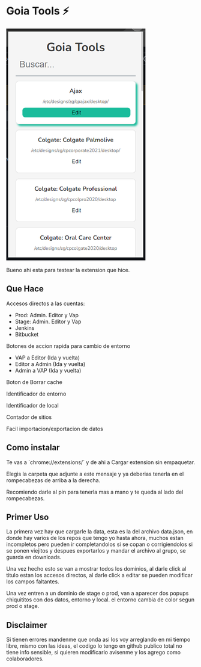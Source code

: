 # Goia Tools ⚡
![alt text](https://github.com/TiagoAltstadt/Goia-Tools/blob/master/assets/home.png?raw=true)

Bueno ahi esta para testear la extension que hice.

## Que Hace

Accesos directos a las cuentas:
- Prod: Admin. Editor y Vap
- Stage: Admin. Editor y Vap
- Jenkins
- Bitbucket

Botones de accion rapida para cambio de entorno
- VAP a Editor (Ida y vuelta)
- Editor a Admin (Ida y vuelta)
- Admin a VAP (Ida y vuelta)

Boton de Borrar cache 

Identificador de entorno

Identificador de local

Contador de sitios

Facil importacion/exportacion de datos


## Como instalar

Te vas a  ´chrome://extensions/´  y de ahi a Cargar extension sin empaquetar.

Elegis la carpeta que adjunte a este mensaje y ya deberias tenerla en el rompecabezas de arriba a la derecha.

Recomiendo darle al pin para tenerla mas a mano y te queda al lado del rompecabezas.

## Primer Uso

La primera vez hay que cargarle la data, esta es la del archivo data.json, en donde hay varios de los repos que tengo yo hasta ahora, muchos estan incompletos pero pueden ir completandolos si se copan o corrigiendolos si se ponen viejitos y despues exportarlos y mandar el archivo al grupo, se guarda en downloads.

Una vez hecho esto se van a mostrar todos los dominios, al darle click al titulo estan los accesos directos, al darle click a editar se pueden modificar los campos faltantes.

Una vez entren a un dominio de stage o prod, van a aparecer dos popups chiquititos con dos datos, entorno y local. el entorno cambia de color segun prod o stage.


## Disclaimer
Si tienen errores mandenme que onda asi los voy arreglando en mi tiempo libre, mismo con las ideas, el codigo lo tengo en github publico total no tiene info sensible, si quieren modificarlo avisenme y los agrego como colaboradores. 
